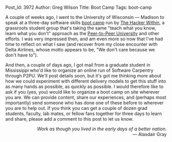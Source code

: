 Post_Id: 3972
Author: Greg Wilson
Title: Boot Camp
Tags: boot-camp

<p>A couple of weeks ago, I went to the University of Wisconsin &mdash; Madison to speak at a three-day software skills <a href="|filename|2011-01-14-the-hacker-within-2.md">boot camp</a> run by <a href="http://hackerwithin.org/thw/">The Hacker Within</a>, a grassroots student group that's taking the same "teach what you know, learn what you don't" approach as the <a href="http://p2pu.org/">Peer-to-Peer University</a> and other efforts. I was very impressed then, and am even more so now that I've had time to reflect on what I saw (and recover from my close encounter with Delta Airlines, whose motto appears to be, "We don't care because we don't have to").</p>
<p>And then, a couple of days ago, I got mail from a graduate student in Mississippi who'd like to organize an online run of Software Carpentry through P2PU. We'll post details soon, but it's got me thinking more about how we could experiment with different delivery models to get this stuff into as many hands as possible, as quickly as possible. I would therefore like to ask if you (yes, you) would like to organize a boot camp on site wherever you are. We can provide content, share our experiences, and (perhaps most importantly) send someone who has done one of these before to wherever you are to help out.  If you think you can get a couple of dozen grad students, faculty, lab mates, or fellow fans together for three days to learn and share, please add a comment to this post to let us know.</p>
<p style="text-align: right;"><em>Work as though you lived in the early days of a better nation.</em><br />
&mdash; Alasdair Gray</p>
